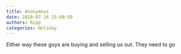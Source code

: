 ```yaml
---
title: Anonymous
date: 2018-07-16 15:09:59
authors: Ripp
categories: Holiday
---
```


 Either way these guys are buying and selling us out.    They need to go